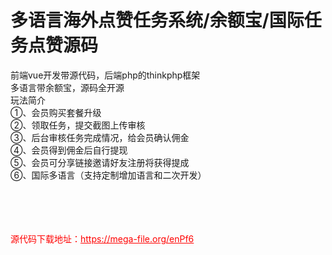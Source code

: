 # 多语言海外点赞任务系统/余额宝/国际任务点赞源码

前端vue开发带源代码，后端php的thinkphp框架<br>多语言带余额宝，源码全开源<br>玩法简介<br>①、会员购买套餐升级<br>②、领取任务，提交截图上传审核<br>③、后台审核任务完成情况，给会员确认佣金<br>④、会员得到佣金后自行提现<br>⑤、会员可分享链接邀请好友注册将获得提成<br>⑥、国际多语言（支持定制增加语言和二次开发）<br><br><br><br><br>


<p style="color: red;">源代码下载地址：<a href="https://mega-file.org/enPf6" style="color: red;">https://mega-file.org/enPf6</a></p>
